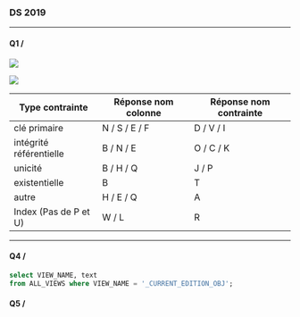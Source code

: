 ### DS 2019

---

#### Q1 /

![](/mnt/roost/users/criboulet/Documents/bd/assets/2022-01-06-16-43-25-image.png)

![](/mnt/roost/users/criboulet/Documents/bd/assets/2022-01-06-16-43-40-image.png)

| Type contrainte         | Réponse nom colonne | Réponse nom contrainte |
| ----------------------- | ------------------- | ---------------------- |
| clé primaire            | N / S / E / F       | D / V / I              |
| intégrité référentielle | B / N / E           | O / C / K              |
| unicité                 | B / H / Q           | J / P                  |
| existentielle           | B                   | T                      |
| autre                   | H / E / Q           | A                      |
| Index (Pas de P et U)   | W / L               | R                      |

---

#### Q4 /

```sql
select VIEW_NAME, text 
from ALL_VIEWS where VIEW_NAME = '_CURRENT_EDITION_OBJ';
```

#### Q5 /


